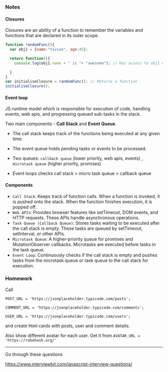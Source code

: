 ### Notes

#### Closures

Closures are an ability of a function to remember the variables and functions that are declared in its outer scope.

```javascript
function randomFunc(){
  var obj1 = {name:"Vivian", age:45};

  return function(){
    console.log(obj1.name + " is "+ "awesome"); // Has access to obj1 even when the randomFunc function is executed

  }
}
var initialiseClosure = randomFunc(); // Returns a function
initialiseClosure(); 
```

#### Event loop

JS runtime model which is responsible for execution of code, handling events, web apis, and progressing queued sub-tasks in the stack.

Two main components - **Call Stack** and **Event Queue**.


- The call stack keeps track of the functions being executed at any given time.
- The event queue holds pending tasks or events to be processed.


- Two queues: `callback queue` (lower priority, web apis, events) , `microtask queue` (higher priority, promises)

- Event loops checks call stack > micro task queue > callback queue

#### Components
- `Call Stack`: Keeps track of function calls. When a function is invoked, it is pushed onto the stack. When the function finishes execution, it is popped off.
- `Web APIs`: Provides browser features like setTimeout, DOM events, and HTTP requests. These APIs handle asynchronous operations.
- `Task Queue (Callback Queue)`: Stores tasks waiting to be executed after the call stack is empty. These tasks are queued by setTimeout, setInterval, or other APIs.
- `Microtask Queue`: A higher-priority queue for promises and MutationObserver callbacks. Microtasks are executed before tasks in the task queue.
- `Event Loop`: Continuously checks if the call stack is empty and pushes tasks from the microtask queue or task queue to the call stack for execution.

### Homework

Call 
```
POST_URL = 'https://jsonplaceholder.typicode.com/posts';

COMMENT_URL = 'https://jsonplaceholder.typicode.com/comments';

USER_URL = 'https://jsonplaceholder.typicode.com/users';
```
and create html cards with posts, user and comment details.

Also show different avatar for each user. Get it from `AVATAR_URL = 'https://robohash.org/'`


-----
Go through these questions

https://www.interviewbit.com/javascript-interview-questions/